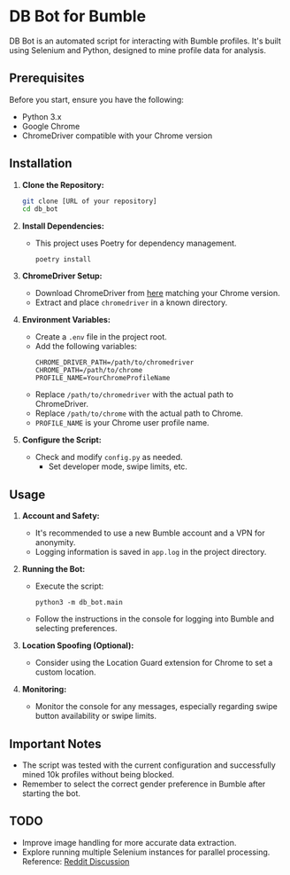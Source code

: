# DB Bot for Bumble

DB Bot is an automated script for interacting with Bumble profiles. It's built using Selenium and Python, designed to mine profile data for analysis.

## Prerequisites

Before you start, ensure you have the following:

- Python 3.x
- Google Chrome
- ChromeDriver compatible with your Chrome version

## Installation

1. **Clone the Repository:**

   ```bash
   git clone [URL of your repository]
   cd db_bot
   ```
2. **Install Dependencies:**
   - This project uses Poetry for dependency management.
     ```shell
     poetry install
     ```

3. **ChromeDriver Setup:**
   - Download ChromeDriver from [here](https://sites.google.com/a/chromium.org/chromedriver/downloads) matching your Chrome version.
   - Extract and place `chromedriver` in a known directory.

4. **Environment Variables:**
   - Create a `.env` file in the project root.
   - Add the following variables:
     ```
     CHROME_DRIVER_PATH=/path/to/chromedriver
     CHROME_PATH=/path/to/chrome
     PROFILE_NAME=YourChromeProfileName
     ```
   - Replace `/path/to/chromedriver` with the actual path to ChromeDriver.
   - Replace `/path/to/chrome` with the actual path to Chrome.
   - `PROFILE_NAME` is your Chrome user profile name.

5. **Configure the Script:**
   - Check and modify `config.py` as needed.
     - Set developer mode, swipe limits, etc.

## Usage

1. **Account and Safety:**
   - It's recommended to use a new Bumble account and a VPN for anonymity.
   - Logging information is saved in `app.log` in the project directory.

2. **Running the Bot:**
   - Execute the script:
     ```shell
     python3 -m db_bot.main
     ```
   - Follow the instructions in the console for logging into Bumble and selecting preferences.

3. **Location Spoofing (Optional):**
   - Consider using the Location Guard extension for Chrome to set a custom location.

4. **Monitoring:**
   - Monitor the console for any messages, especially regarding swipe button availability or swipe limits.

## Important Notes

- The script was tested with the current configuration and successfully mined 10k profiles without being blocked.
- Remember to select the correct gender preference in Bumble after starting the bot.

## TODO

- Improve image handling for more accurate data extraction.
- Explore running multiple Selenium instances for parallel processing. Reference: [Reddit Discussion](https://www.reddit.com/r/learnpython/s/5ggJP5QYOi)
